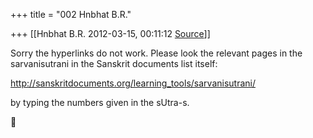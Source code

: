 +++
title = "002 Hnbhat B.R."

+++
[[Hnbhat B.R.	2012-03-15, 00:11:12 [Source](https://groups.google.com/g/samskrita/c/83Zuj-MYt08)]]



Sorry the hyperlinks do not work. Please look the relevant pages in the sarvanisutrani in the Sanskrit documents list itself:

  

<http://sanskritdocuments.org/learning_tools/sarvanisutrani/>

  

by typing the numbers given in the sUtra-s.



